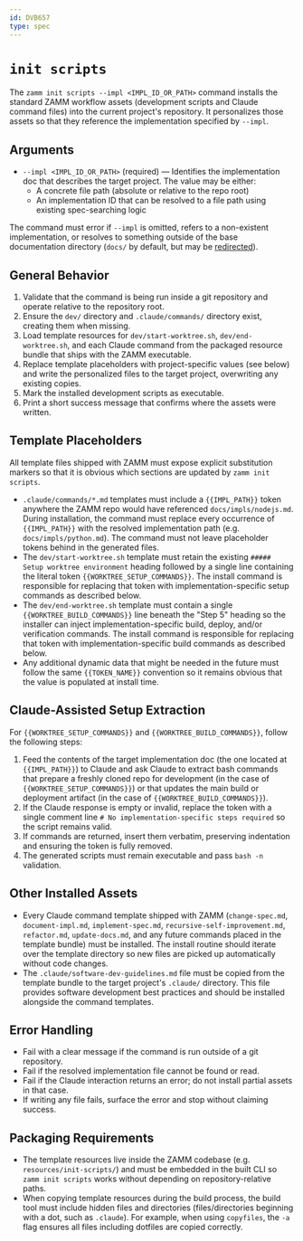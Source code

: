 ```yaml
---
id: DVB657
type: spec
---
```


# `init scripts`

The `zamm init scripts --impl <IMPL_ID_OR_PATH>` command installs the standard ZAMM workflow assets (development scripts and Claude command files) into the current project's repository. It personalizes those assets so that they reference the implementation specified by `--impl`.

## Arguments

- `--impl <IMPL_ID_OR_PATH>` (required) — Identifies the implementation doc that describes the target project. The value may be either:
  - A concrete file path (absolute or relative to the repo root)
  - An implementation ID that can be resolved to a file path using existing spec-searching logic

The command must error if `--impl` is omitted, refers to a non-existent implementation, or resolves to something outside of the base documentation directory (`docs/` by default, but may be [redirected](../redirect/README.md)).

## General Behavior

1. Validate that the command is being run inside a git repository and operate relative to the repository root.
2. Ensure the `dev/` directory and `.claude/commands/` directory exist, creating them when missing.
3. Load template resources for `dev/start-worktree.sh`, `dev/end-worktree.sh`, and each Claude command from the packaged resource bundle that ships with the ZAMM executable.
4. Replace template placeholders with project-specific values (see below) and write the personalized files to the target project, overwriting any existing copies.
5. Mark the installed development scripts as executable.
6. Print a short success message that confirms where the assets were written.

## Template Placeholders

All template files shipped with ZAMM must expose explicit substitution markers so that it is obvious which sections are updated by `zamm init scripts`.

- `.claude/commands/*.md` templates must include a `{{IMPL_PATH}}` token anywhere the ZAMM repo would have referenced `docs/impls/nodejs.md`. During installation, the command must replace every occurrence of `{{IMPL_PATH}}` with the resolved implementation path (e.g. `docs/impls/python.md`). The command must not leave placeholder tokens behind in the generated files.
- The `dev/start-worktree.sh` template must retain the existing `##### Setup worktree environment` heading followed by a single line containing the literal token `{{WORKTREE_SETUP_COMMANDS}}`. The install command is responsible for replacing that token with implementation-specific setup commands as described below.
- The `dev/end-worktree.sh` template must contain a single `{{WORKTREE_BUILD_COMMANDS}}` line beneath the "Step 5" heading so the installer can inject implementation-specific build, deploy, and/or verification commands. The install command is responsible for replacing that token with implementation-specific build commands as described below.
- Any additional dynamic data that might be needed in the future must follow the same `{{TOKEN_NAME}}` convention so it remains obvious that the value is populated at install time.

## Claude-Assisted Setup Extraction

For `{{WORKTREE_SETUP_COMMANDS}}` and `{{WORKTREE_BUILD_COMMANDS}}`, follow the following steps:

1. Feed the contents of the target implementation doc (the one located at `{{IMPL_PATH}}`) to Claude and ask Claude to extract bash commands that prepare a freshly cloned repo for development (in the case of `{{WORKTREE_SETUP_COMMANDS}}`) or that updates the main build or deployment artifact (in the case of `{{WORKTREE_BUILD_COMMANDS}}`).
2. If the Claude response is empty or invalid, replace the token with a single comment line `# No implementation-specific steps required` so the script remains valid.
3. If commands are returned, insert them verbatim, preserving indentation and ensuring the token is fully removed.
4. The generated scripts must remain executable and pass `bash -n` validation.

## Other Installed Assets

- Every Claude command template shipped with ZAMM (`change-spec.md`, `document-impl.md`, `implement-spec.md`, `recursive-self-improvement.md`, `refactor.md`, `update-docs.md`, and any future commands placed in the template bundle) must be installed. The install routine should iterate over the template directory so new files are picked up automatically without code changes.
- The `.claude/software-dev-guidelines.md` file must be copied from the template bundle to the target project's `.claude/` directory. This file provides software development best practices and should be installed alongside the command templates.

## Error Handling

- Fail with a clear message if the command is run outside of a git repository.
- Fail if the resolved implementation file cannot be found or read.
- Fail if the Claude interaction returns an error; do not install partial assets in that case.
- If writing any file fails, surface the error and stop without claiming success.

## Packaging Requirements

- The template resources live inside the ZAMM codebase (e.g. `resources/init-scripts/`) and must be embedded in the built CLI so `zamm init scripts` works without depending on repository-relative paths.
- When copying template resources during the build process, the build tool must include hidden files and directories (files/directories beginning with a dot, such as `.claude`). For example, when using `copyfiles`, the `-a` flag ensures all files including dotfiles are copied correctly.
